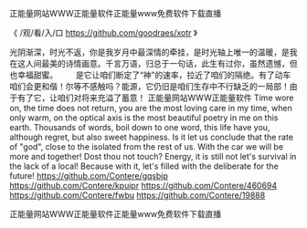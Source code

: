 
正能量网站WWW正能量软件正能量www免费软件下载直播




《 /观/看/入/口  https://github.com/goodraes/xotr 》




光阴渐深，时光不返，你是我岁月中最深情的牵挂，是时光轴上唯一的温暖，是我在这人间最美的诗情画意。千言万语，归总于一句话，此生有过你，虽然遗憾，但也幸福甜蜜。
　　是它让咱们断定了“神”的速率，拉近了咱们的隔绝。有了动车咱们会更和偕！尔等不感触吗？能源，它仍旧是咱们生存中不行缺乏的一局部！由于有了它，让咱们对将来充溢了蓄意！
正能量网站WWW正能量软件
Time wore on, the time does not return, you are the most loving care in my time, when only warm, on the optical axis is the most beautiful poetry in me on this earth.
Thousands of words, boil down to one word, this life have you, although regret, but also sweet happiness.
Is it let us conclude that the rate of "god", close to the isolated from the rest of us.
With the car we will be more and together!
Dost thou not touch?
Energy, it is still not let's survival in the lack of a local!
Because with it, let's filled with the deliberate for the future!
https://github.com/Contere/gqsbjp
https://github.com/Contere/kpuipr
https://github.com/Contere/460694
https://github.com/Contere/fwbu
https://github.com/Contere/19888





正能量网站WWW正能量软件正能量www免费软件下载直播
